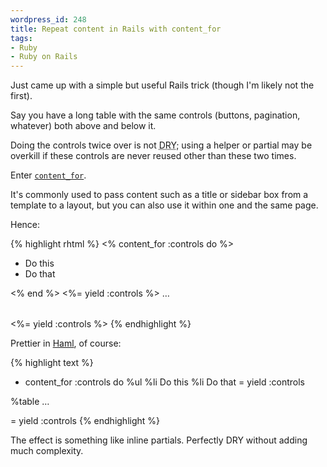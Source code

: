 ```yaml
--- 
wordpress_id: 248
title: Repeat content in Rails with content_for
tags: 
- Ruby
- Ruby on Rails
---
```

Just came up with a simple but useful Rails trick (though I'm likely not the first).

Say you have a long table with the same controls (buttons, pagination, whatever) both above and below it.

Doing the controls twice over is not <abbr title="Don't Repeat Yourself">DRY</abbr>; using a helper or partial may be overkill if these controls are never reused other than these two times.

Enter <a href="http://api.rubyonrails.com/classes/ActionView/Helpers/CaptureHelper.html#M001751"><code>content_for</code></a>.

It's commonly used to pass content such as a title or sidebar box from a template to a layout, but you can also use it within one and the same page.

<!--more-->

Hence:

{% highlight rhtml %}
<% content_for :controls do %>
  <ul>
    <li>Do this</li>
    <li>Do that</li>
  </ul>
<% end %>
<%= yield :controls %>

<table>
  …
</table>

<%= yield :controls %>
{% endhighlight %}

Prettier in <a href="http://haml.hamptoncatlin.com/">Haml</a>, of course:

{% highlight text %}
- content_for :controls do
  %ul
    %li Do this
    %li Do that
= yield :controls

%table
  …

= yield :controls
{% endhighlight %}

The effect is something like inline partials. Perfectly DRY without adding much complexity.
